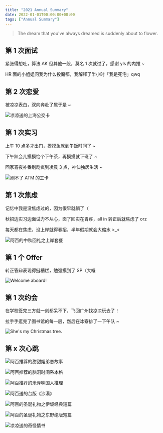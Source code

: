 ```yaml
---
title: "2021 Annual Summary"
date: 2022-01-01T00:00:00+08:00
tags: ["Annual Summary"]
---
```


> The dream that you've always dreamed is suddenly about to flower.

## 第 1 次面试

紧张得想吐，算法 AK 但其他一般，莫名 1 次就过了，感谢 yls 的内推 ~

HR 面的小姐姐问我为什么投魔都，我解释了半小时「我是死宅」qwq

## 第 2 次恋爱

被凉凉表白，双向奔赴了属于是 ~

![](/images/2021-annual-summary/01.png "凉凉送的上海公交卡")

## 第 1 次实习

上午 10 点多才出门，摸摸鱼就到午饭时间了 ~

下午趴会儿摸摸恰个下午茶，再摸摸就下班了 ~

回家宵夜补番刷剧疯到凌晨 3 点，神仙独居生活 ~

![](/images/2021-annual-summary/02.png "刷不了 ATM 的工卡")

## 第 1 次焦虑

记忆中我是没焦虑过的，因为很早就躺了（

秋招边实习边面试力不从心，面了回实在胃疼，all in 转正后就焦虑了 orz

每天都在焦虑，没上岸就得春招，半年假期就会大缩水 >_<

![](/images/2021-annual-summary/03.png "阿百的中秋回礼之上岸套餐")

## 第 1 个 Offer

转正答辩表现得挺糟糕，勉强摸到了 SP（大概

![](/images/2021-annual-summary/04.png "Welcome aboard!")

## 第 1 次约会

在学校签完三方就一刻都呆不下，飞回广州找凉凉玩去了！

拉手手逛完了图书馆的每一层，然后在冰寮排了一下午队 ~

![](/images/2021-annual-summary/05.png "She's my Christmas tree.")

## 第 x 次心跳

![](/images/2021-annual-summary/06.jpg "阿百推荐的甜甜姐弟恋故事")

![](/images/2021-annual-summary/07.jpg "阿百推荐的脑洞时间系本格")

![](/images/2021-annual-summary/08.jpg "阿百推荐的米泽味国人推理")

![](/images/2021-annual-summary/09.jpg "阿百送的台版《沙漠》")

![](/images/2021-annual-summary/10.jpg "阿百的圣诞礼物之伊坂经典短篇")

![](/images/2021-annual-summary/11.jpg "阿百的圣诞礼物之东野绝版短篇")

![](/images/2021-annual-summary/12.jpg "凉凉送的奇怪情书")
